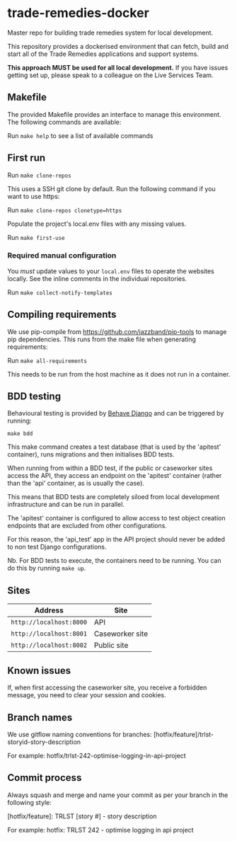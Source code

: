 # trade-remedies-docker
Master repo for building trade remedies system for local development.

This repository provides a dockerised environment that can fetch, build and start all of the Trade Remedies applications and support systems. 

**This approach MUST be used for all local development.** If you have issues getting set up, please speak to a colleague on the Live Services Team.

## Makefile

The provided Makefile provides an interface to manage this environment. The following commands are available:

Run `make help` to see a list of available commands

## First run

Run `make clone-repos`

This uses a SSH git clone by default. Run the following command if you want to use https:

Run `make clone-repos clonetype=https`

Populate the project's local.env files with any missing values.

Run `make first-use`

### Required manual configuration

You *must* update values to your `local.env` files to operate the websites locally. See the inline comments in the individual repositories.

Run `make collect-notify-templates`

## Compiling requirements

We use pip-compile from https://github.com/jazzband/pip-tools to manage pip dependencies. This runs from the make file when generating requirements:

Run `make all-requirements`

This needs to be run from the host machine as it does not run in a container.

## BDD testing

Behavioural testing is provided by [Behave Django](https://github.com/behave/behave-django) and can be triggered by running:

`make bdd`

This make command creates a test database (that is used by the 'apitest' container), runs migrations and then initialises BDD tests.

When running from within a BDD test, if the public or caseworker sites access the API, they access an endpoint on the 'apitest' container (rather than the 'api' container, as is usually the case).

This means that BDD tests are completely siloed from local development infrastructure and can be run in parallel.

The 'apitest' container is configured to allow access to test object creation endpoints that are excluded from other configurations.

For this reason, the 'api_test' app in the API project should never be added to non test Django configurations.

Nb. For BDD tests to execute, the containers need to be running. You can do this by running `make up`.

## Sites

| Address | Site |
| ------------- | ------------- |
| `http://localhost:8000` | API |
| `http://localhost:8001` | Caseworker site |
| `http://localhost:8002` | Public site |

## Known issues

If, when first accessing the caseworker site, you receive a forbidden message, you need to clear your session and cookies.

## Branch names
We use gitflow naming conventions for branches:
[hotfix/feature]/trlst-storyid-story-description

For example:
hotfix/trlst-242-optimise-logging-in-api-project 

## Commit process
Always squash and merge and name your commit as per your branch in the following style:

[hotfix/feature]: TRLST [story #] - story description

For example:
hotfix: TRLST 242 - optimise logging in api project

